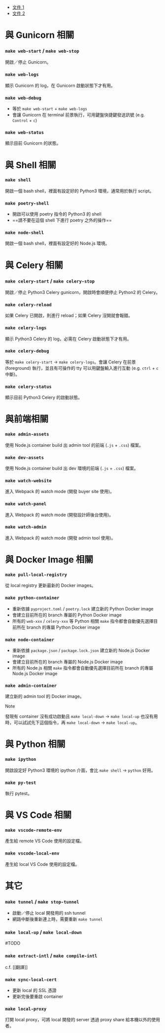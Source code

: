 - [文件 1](https://paper.dropbox.com/doc/Python-3---B1Nt4b8m9ercJm3gSz3eXQ4oAg-vppbyr3tvi9pgr6BSx8tk)
- [文件 2](https://sites.google.com/pinkoi.com/epd-wiki/home/dev-guide/for-backend-engineers/%E9%96%8B%E7%99%BC%E6%B5%81%E7%A8%8B/%E6%B8%AC%E8%A9%A6%E7%92%B0%E5%A2%83-make-%E9%96%8B%E7%99%BC%E6%8C%87%E4%BB%A4)

# 與 Gunicorn 相關

### `make web-start` / `make web-stop`

開啟／停止 Gunicorn。

### `make web-logs`

顯示 Gunicorn 的 log，在 Gunicorn 啟動狀態下才有用。

### `make web-debug`

- 等於 `make web-start` + `make web-logs`
- 會讓 Gunicorn 在 terminal 前景執行，可用鍵盤快捷鍵發送訊號 (e.g. `Control` + `c`)

### `make web-status`

顯示目前 Gunicorn 的狀態。

# 與 Shell 相關

### `make shell`

開啟一個 bash shell，裡面有設定好的 Python3 環境，通常用於執行 script。

### `make poetry-shell`

- 開啟可以使用 poetry 指令的 Python3 的 shell
- ==請不要在這個 shell 下進行 poetry 之外的操作==

### `make node-shell`

開啟一個 bash shell，裡面有設定好的 Node.js 環境。

# 與 Celery 相關

### `make celery-start` / `make celery-stop`

開啟／停止 Python3 Celery gunicorn，開啟時會順便停止 Python2 的 Celery。

### `make celery-reload`

如果 Celery 已開啟，則進行 reload；如果 Celery 沒開就會報錯。

### `make celery-logs`

顯示 Python3 Celery 的 log，必需在 Celery 啟動狀態下才有用。

### `make celery-debug`

等於 `make celery-start` → `make celery-logs`。會讓 Celery 在前景 (foreground) 執行，並且有可操作的 tty 可以用鍵盤輸入進行互動 (e.g. `ctrl` + `c` 中斷)。

### `make celery-status`

顯示目前 Python3 Celery 的啟動狀態。

# 與前端相關

### `make admin-assets`

使用 Node.js container build 出 admin tool 的前端 (`.js` + `.css`) 檔案。

### `make dev-assets`

使用 Node.js container build 出 dev 環境的前端 (`.js` + `.css`) 檔案。

### `make watch-website`

進入 Webpack 的 watch mode (開發 buyer site 使用)。

### `make watch-panel`

進入 Webpack 的 watch mode (開發設計師後台使用)。

### `make watch-admin`

進入 Webpack 的 watch mode (開發 admin tool 使用)。

# 與 Docker Image 相關

### `make pull-local-registry`

從 local registry 更新最新的 Docker images。

### `make python-container`

- 重新依據 `pyproject.toml` / `poetry.lock` 建立新的 Python Docker image
- 會建立目前所在的 branch 專屬的 Python Docker image
- 所有的 `web-xxx` / `celery-xxx` 等 Python 相關 `make` 指令都會自動優先選擇目前所在 branch 的專屬 Python Docker image

### `make node-container`

- 重新依據 `package.json` / `package.lock.json` 建立新的 Node.js Docker image
- 會建立目前所在的 branch 專屬的 Node.js Docker image
- 所有的 Node.js 相關 `make` 指令都會自動優先選擇目前所在 branch 的專屬 Node.js Docker image

### `make admin-container`

建立新的 admin tool 的 Docker image。

>[!Note]
>發現有 container 沒有成功啟動且 `make local-down` → `make local-up` 也沒有用時，可以試試先下這個指令，再 `make local-down` → `make local-up`。

# 與 Python 相關

### `make ipython`

開啟設定好 Python3 環境的 ipython 介面，會比 `make shell` → `python` 好用。

### `make py-test`

執行 pytest。

# 與 VS Code 相關

### `make vscode-remote-env`

產生給 remote VS Code 使用的設定檔。

### `make vscode-local-env`

產生給 local VS Code 使用的設定檔。

# 其它

### `make tunnel` / `make stop-tunnel`

- 啟動／停止 local 開發用的 ssh tunnel
- 網路中斷後重新連上時，需要重新 `make tunnel`

### `make local-up` / `make local-down`

#TODO 

### `make extract-intl` / `make compile-intl`

c.f. [[翻譯]]

### `make sync-local-cert`

- 更新 local 的 SSL 憑證
- 更新完後要重啟 container

### `make local-proxy`

打開 local proxy，可將 local 開發的 server 透過 proxy share 給本機以外的使用者。
